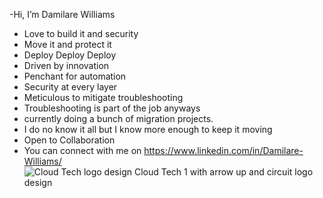 -Hi, I’m Damilare Williams
- Love to build it and security
- Move it and protect it
- Deploy Deploy Deploy
- Driven by innovation
- Penchant for automation
- Security at every layer
- Meticulous to mitigate troubleshooting
- Troubleshooting is part of the job anyways
- currently doing a bunch of migration projects. 
- I do no know it all but I know more enough to keep it moving
- Open to Collaboration
- You can connect with me on https://www.linkedin.com/in/Damilare-Williams/
![Cloud Tech logo design Cloud Tech  1 with arrow up and circuit logo design](https://user-images.githubusercontent.com/106765204/192111661-c3e03b5e-d50b-4877-8709-182ac0d9bd49.gif)

<!---
Darewilliams54/Darewilliams54 is a ✨ special ✨ repository because its `README.md` (this file) appears on your GitHub profile.
You can click the Preview link to take a look at your changes.
--->
